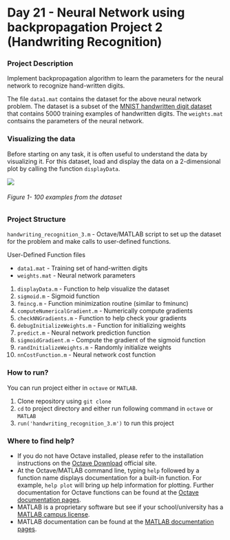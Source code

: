# Day 21 - Neural Network using backpropagation Project 2 (Handwriting Recognition)

### Project Description
Implement backpropagation algorithm to learn the parameters for the neural network to recognize hand-written digits.

The file `data1.mat` contains the dataset for the above neural network problem. The dataset is a subset of the [MNIST handwritten digit dataset](http://yann.lecun.com/exdb/mnist/) that contains 5000 training examples of handwritten digits.
The `weights.mat` contsains the parameters of the neural network.

### Visualizing the data
Before starting on any task, it is often useful to understand the data by visualizing it. For this dataset, load and display the data on a 2-dimensional plot by calling the function `displayData`.

![](results/V1.png)

###### Figure 1- 100 examples from the dataset


### Project Structure 

`handwriting_recognition_3.m` - Octave/MATLAB script to set up the dataset for the problem and make calls to user-defined functions.

User-Defined Function files

* `data1.mat` - Training set of hand-written digits
* `weights.mat` - Neural network parameters 

1. `displayData.m` - Function to help visualize the dataset
1. `sigmoid.m` - Sigmoid function
1. `fmincg.m` - Function minimization routine (similar to fminunc)
1. `computeNumericalGradient.m` - Numerically compute gradients
1. `checkNNGradients.m` - Function to help check your gradients
1. `debugInitializeWeights.m` - Function for initializing weights
1. `predict.m` - Neural network prediction function
1. `sigmoidGradient.m` - Compute the gradient of the sigmoid function
1. `randInitializeWeights.m` - Randomly initialize weights
1. `nnCostFunction.m` - Neural network cost function


### How to run?
You can run project either in `octave` or `MATLAB`. 
1. Clone repository using `git clone `
2. `cd` to project directory and either run following command in `octave` or `MATLAB`
2. `run('handwriting_recognition_3.m')` to run this project

### Where to find help?
* If you do not have Octave installed, please refer to the installation instructions on the [Octave Download](https://www.gnu.org/software/octave/download.html) official site.
* At the Octave/MATLAB command line, typing `help` followed by a function name displays documentation for a built-in function. For example, `help plot` will bring up help information for plotting. Further documentation for Octave functions can be found at the [Octave documentation pages](https://octave.org/doc/v5.2.0/). 
* MATLAB is a proprietary software but see if your school/university has a [MATLAB campus license](https://in.mathworks.com/academia/tah-support-program/eligibility.html). 
* MATLAB documentation can be found at the [MATLAB documentation pages](https://in.mathworks.com/help/matlab/?refresh=true).

